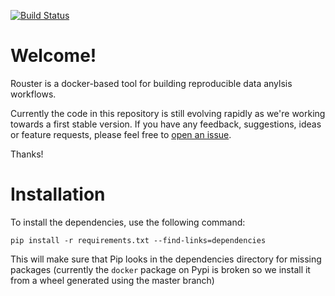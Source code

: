 [![Build Status](https://travis-ci.org/7scientists/rouster.svg?branch=master)](https://travis-ci.org/7scientists/rouster)

# Welcome!

Rouster is a docker-based tool for building reproducible data anylsis workflows.

Currently the code in this repository is still evolving rapidly as we're working towards
a first stable version. If you have any feedback, suggestions, ideas or feature requests,
please feel free to [open an issue](https://github.com/7scientists/rouster/issues).

Thanks!

# Installation

To install the dependencies, use the following command:

    pip install -r requirements.txt --find-links=dependencies

This will make sure that Pip looks in the dependencies directory for missing packages
(currently the `docker` package on Pypi is broken so we install it from a wheel generated
using the master branch)
